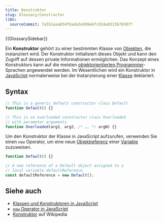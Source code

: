 ```yaml
---
title: Konstruktor
slug: Glossary/Constructor
l10n:
  sourceCommit: 7a551aaa034fbada3eb99e6fc924a0313b78307f
---
```


{{GlossarySidebar}}

Ein **Konstruktor** gehört zu einer bestimmten Klasse von [Objekten](/de/docs/Glossary/object), die instanziiert wird. Der Konstruktor initialisiert dieses Objekt und kann den Zugriff auf dessen private Informationen ermöglichen. Das Konzept eines Konstruktors kann auf die meisten [objektorientierten Programmier](/de/docs/Glossary/OOP)-Sprachen angewendet werden. Im Wesentlichen wird ein Konstruktor in [JavaScript](/de/docs/Glossary/JavaScript) normalerweise bei der Instanzierung einer [Klasse](/de/docs/Glossary/class) deklariert.

## Syntax

```js
// This is a generic default constructor class Default
function Default() {}

// This is an overloaded constructor class Overloaded
// with parameter arguments
function Overloaded(arg1, arg2, /* …, */ argN) {}
```

Um den Konstruktor der Klasse in JavaScript aufzurufen, verwenden Sie einen `new` Operator, um eine neue [Objektreferenz](/de/docs/Glossary/object_reference) einer [Variable](/de/docs/Glossary/variable) zuzuweisen.

```js
function Default() {}

// A new reference of a Default object assigned to a
// local variable defaultReference
const defaultReference = new Default();
```

## Siehe auch

- [Klassen und Konstruktoren in JavaScript](/de/docs/Learn/JavaScript/Objects/Classes_in_JavaScript#classes_and_constructors)
- [`new` Operator in JavaScript](/de/docs/Web/JavaScript/Reference/Operators/new)
- [Konstruktor](https://en.wikipedia.org/wiki/Constructor_%28object-oriented_programming%29) auf Wikipedia
